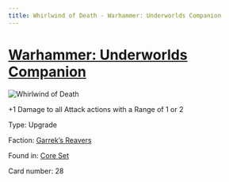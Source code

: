 ```yaml
---
title: Whirlwind of Death - Warhammer: Underworlds Companion
---
```


# [Warhammer: Underworlds Companion](https://guidokessels.github.io/wh-underworlds)

  

![Whirlwind of Death](https://warhammerunderworlds.com/wp-content/uploads/sites/6/2017/12/028_ENG-Whirlwind-of-Death.png)

+1 Damage to all Attack actions with a Range of 1 or 2

Type: Upgrade

Faction: [Garrek’s Reavers](https://guidokessels.github.io/wh-underworlds/factions/garreks-reavers)

Found in: [Core Set](https://guidokessels.github.io/wh-underworlds/locations/core-set)

Card number: 28
